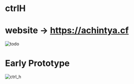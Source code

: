 # ctrlH
# website -> https://achintya.cf
![todo](https://user-images.githubusercontent.com/29632526/47339896-42eeaf80-d6ba-11e8-9128-407a0ce34ff1.png)

# Early Prototype
![ctrl_h](https://user-images.githubusercontent.com/29632526/47377467-f84d5180-d712-11e8-94e2-bcdfcb4b89fb.png)
